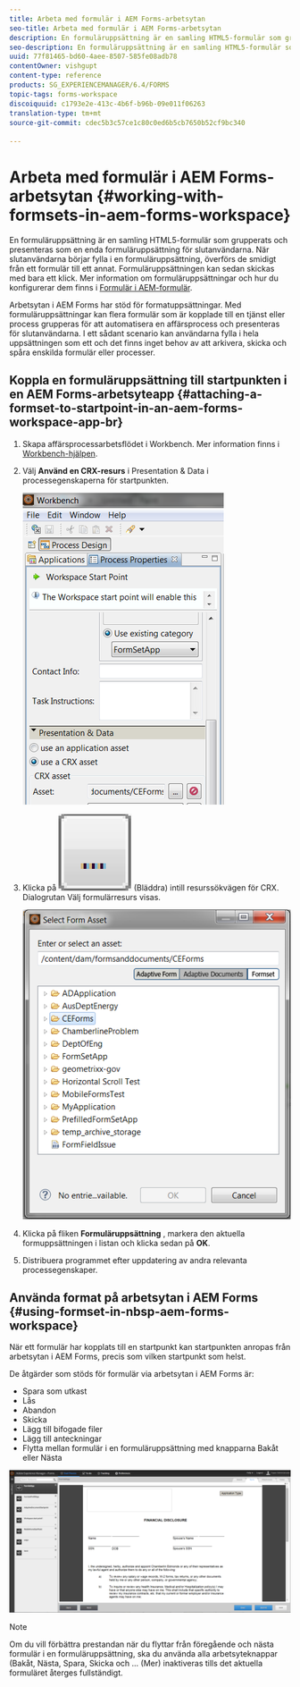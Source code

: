 ```yaml
---
title: Arbeta med formulär i AEM Forms-arbetsytan
seo-title: Arbeta med formulär i AEM Forms-arbetsytan
description: En formuläruppsättning är en samling HTML5-formulär som grupperats och presenteras som en enda formuläruppsättning för slutanvändarna. Lär dig hur du kan arbeta med formuläruppsättningar på arbetsytan i AEM Forms.
seo-description: En formuläruppsättning är en samling HTML5-formulär som grupperats och presenteras som en enda formuläruppsättning för slutanvändarna. Lär dig hur du kan arbeta med formuläruppsättningar på arbetsytan i AEM Forms.
uuid: 77f81465-bd60-4aee-8507-585fe08adb78
contentOwner: vishgupt
content-type: reference
products: SG_EXPERIENCEMANAGER/6.4/FORMS
topic-tags: forms-workspace
discoiquuid: c1793e2e-413c-4b6f-b96b-09e011f06263
translation-type: tm+mt
source-git-commit: cdec5b3c57ce1c80c0ed6b5cb7650b52cf9bc340

---
```



# Arbeta med formulär i AEM Forms-arbetsytan {#working-with-formsets-in-aem-forms-workspace}

En formuläruppsättning är en samling HTML5-formulär som grupperats och presenteras som en enda formuläruppsättning för slutanvändarna. När slutanvändarna börjar fylla i en formuläruppsättning, överförs de smidigt från ett formulär till ett annat. Formuläruppsättningen kan sedan skickas med bara ett klick. Mer information om formuläruppsättningar och hur du konfigurerar dem finns i [Formulär i AEM-formulär](/help/forms/using/formset-in-aem-forms.md).

Arbetsytan i AEM Forms har stöd för formatuppsättningar. Med formuläruppsättningar kan flera formulär som är kopplade till en tjänst eller process grupperas för att automatisera en affärsprocess och presenteras för slutanvändarna. I ett sådant scenario kan användarna fylla i hela uppsättningen som ett och det finns inget behov av att arkivera, skicka och spåra enskilda formulär eller processer.

## Koppla en formuläruppsättning till startpunkten i en AEM Forms-arbetsyteapp {#attaching-a-formset-to-startpoint-in-an-aem-forms-workspace-app-br}

1. Skapa affärsprocessarbetsflödet i Workbench. Mer information finns i [Workbench-hjälpen](https://www.adobe.com/go/learn_aemforms_workbench_63).
1. Välj **Använd en CRX-resurs** i Presentation &amp; Data i processegenskaperna för startpunkten.

   ![1-1](assets/1-1.png)

1. Klicka på ![Bläddra](assets/browse.png) (Bläddra) intill resurssökvägen för CRX. Dialogrutan Välj formulärresurs visas.

   ![2](assets/2.png)

1. Klicka på fliken **Formuläruppsättning** , markera den aktuella formuppsättningen i listan och klicka sedan på **OK**.

1. Distribuera programmet efter uppdatering av andra relevanta processegenskaper.

## Använda format på arbetsytan i AEM Forms {#using-formset-in-nbsp-aem-forms-workspace}

När ett formulär har kopplats till en startpunkt kan startpunkten anropas från arbetsytan i AEM Forms, precis som vilken startpunkt som helst.

De åtgärder som stöds för formulär via arbetsytan i AEM Forms är:

* Spara som utkast
* Lås
* Abandon
* Skicka
* Lägg till bifogade filer
* Lägg till anteckningar
* Flytta mellan formulär i en formuläruppsättning med knapparna Bakåt eller Nästa

![3-1](assets/3-1.png)

>[!NOTE]
>
>Om du vill förbättra prestandan när du flyttar från föregående och nästa formulär i en formuläruppsättning, ska du använda alla arbetsyteknappar (Bakåt, Nästa, Spara, Skicka och ... (Mer) inaktiveras tills det aktuella formuläret återges fullständigt.

